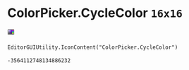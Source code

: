 # ColorPicker.CycleColor `16x16`
<img src="/img/ColorPicker.CycleColor.png" width=16 height=16>

``` CSharp
EditorGUIUtility.IconContent("ColorPicker.CycleColor")
```
```
-3564112748134886232
```
